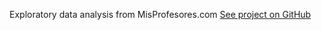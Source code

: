 Exploratory data analysis from MisProfesores.com
[See project on GitHub](https://github.com/SandovalAguilar/MisProfesoresDataAnalysis)